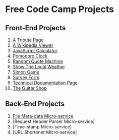 # Free Code Camp Projects

## Front-End Projects

1. [A Tribute Page](https://corneal64.github.io/fcc-projects/front-end/a-tribute-page)
2. [A Wikipedia Viewer](https://corneal64.github.io/fcc-projects/front-end/a-wikipedia-viewer)
3. [JavaScript Calculator](https://corneal64.github.io/fcc-projects/front-end/javascript-calculator)
4. [Pomodoro Clock](https://corneal64.github.io/fcc-projects/front-end/pomodoro-clock)
5. [Random Quote Machine](https://corneal64.github.io/fcc-projects/front-end/random-quote-machine)
6. [Show The Local Weather](https://corneal64.github.io/fcc-projects/front-end/show-the-local-weather)
7. [Simon Game](https://corneal64.github.io/fcc-projects/front-end/simon-game)
8. [Survey Form](https://corneal64.github.io/fcc-projects/front-end/survey-form)
9. [Technical Documentation Page](https://corneal64.github.io/fcc-projects/front-end/technical-documentation-page)
10. [The Guitar Shop](https://corneal64.github.io/fcc-projects/front-end/the-guitar-shop)

## Back-End Projects

1. [File Meta-data Micro-service]()
2. [Request Header Parser Micro-service]
3. [Time-stamp Micro-service]
4. [URL Shortener Micro-service]

